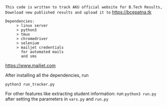 ```This code is written to track AKU official website for B.Tech Results, Download new published results and upload it to``` https://bcepatna.tk

```
Dependencies:
     > linux server
     > python3
     > tmux
     > chromedriver
     > selenium
     > mailjet credentials 
       for automated mails 
       and sms
```

https://www.mailjet.com

After installing all the dependencies, run
 
 `python3 run_tracker.py`
 
For other features like extracting student information:
 run `python3 run.py` after setting the parameters in `vars.py` and `run.py`
 